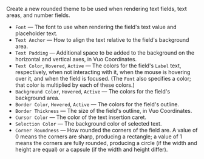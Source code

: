 Create a new rounded theme to be used when rendering text fields, text areas, and number fields.

   - `Font` — The font to use when rendering the field's text value and placeholder text.
   - `Text Anchor` — How to align the text relative to the field's background area.
   - `Text Padding` — Additional space to be added to the background on the horizontal and vertical axes, in Vuo Coordinates.
   - `Text Color`, `Hovered`, `Active` — The colors for the field's `Label` text, respectively, when not interacting with it, when the mouse is hovering over it, and when the field is focused.  (The `Font` also specifies a color; that color is multiplied by each of these colors.)
   - `Background Color`, `Hovered`, `Active` — The colors for the field's background area.
   - `Border Color`, `Hovered`, `Active` — The colors for the field's outline.
   - `Border Thickness` — The size of the field's outline, in Vuo Coordinates.
   - `Cursor Color` — The color of the text insertion caret.
   - `Selection Color` — The background color of selected text.
   - `Corner Roundness` — How rounded the corners of the field are.  A value of 0 means the corners are sharp, producing a rectangle; a value of 1 means the corners are fully rounded, producing a circle (if the width and height are equal) or a capsule (if the width and height differ).
